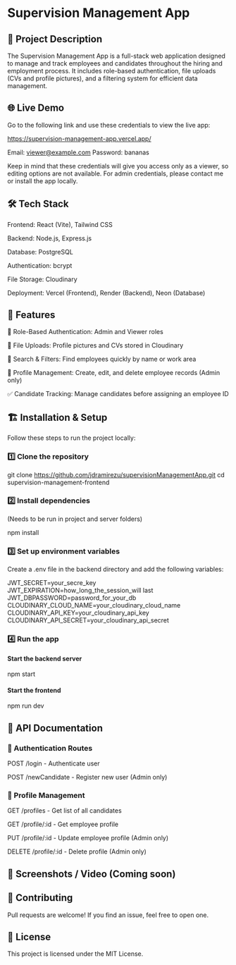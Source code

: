 # Supervision Management App

## 📌 Project Description

The Supervision Management App is a full-stack web application designed to manage and track employees and candidates throughout the hiring and employment process. It includes role-based authentication, file uploads (CVs and profile pictures), and a filtering system for efficient data management.

## 🌐 Live Demo

Go to the following link and use these credentials to view the live app:

https://supervision-management-app.vercel.app/

Email: viewer@example.com
Password: bananas

Keep in mind that these credentials will give you access only as a viewer, so editing options are not available. For admin credentials, please contact me or install the app locally.

## 🛠 Tech Stack

Frontend: React (Vite), Tailwind CSS

Backend: Node.js, Express.js

Database: PostgreSQL

Authentication: bcrypt

File Storage: Cloudinary

Deployment: Vercel (Frontend), Render (Backend), Neon (Database)

## 🚀 Features

🏢 Role-Based Authentication: Admin and Viewer roles

📄 File Uploads: Profile pictures and CVs stored in Cloudinary

🔎 Search & Filters: Find employees quickly by name or work area

📝 Profile Management: Create, edit, and delete employee records (Admin only)

✅ Candidate Tracking: Manage candidates before assigning an employee ID

## 🏗 Installation & Setup

Follow these steps to run the project locally:

### 1️⃣ Clone the repository

git clone https://github.com/jdramirezu/supervisionManagementApp.git
cd supervision-management-frontend

### 2️⃣ Install dependencies
(Needs to be run in project and server folders)

npm install

### 3️⃣ Set up environment variables

Create a .env file in the backend directory and add the following variables:

JWT_SECRET=your_secre_key
JWT_EXPIRATION=how_long_the_session_will last
JWT_DBPASSWORD=password_for_your_db
CLOUDINARY_CLOUD_NAME=your_cloudinary_cloud_name
CLOUDINARY_API_KEY=your_cloudinary_api_key
CLOUDINARY_API_SECRET=your_cloudinary_api_secret

### 4️⃣ Run the app

#### Start the backend server
npm start

#### Start the frontend
npm run dev

## 📡 API Documentation

### 🔹 Authentication Routes

POST /login - Authenticate user

POST /newCandidate - Register new user (Admin only)

### 🔹 Profile Management

GET /profiles - Get list of all candidates

GET /profile/:id - Get employee profile

PUT /profile/:id - Update employee profile (Admin only)

DELETE /profile/:id - Delete profile (Admin only)

## 📸 Screenshots / Video (Coming soon)



## 🤝 Contributing

Pull requests are welcome! If you find an issue, feel free to open one.

## 📜 License

This project is licensed under the MIT License.
